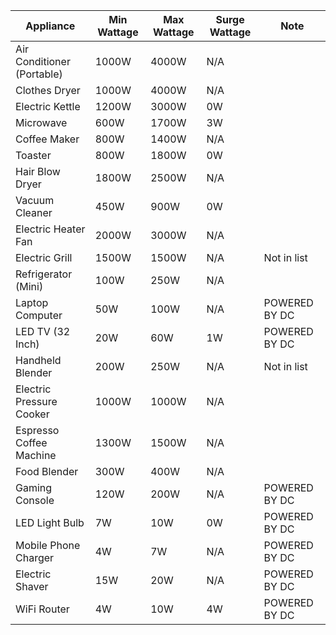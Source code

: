 | Appliance                  | Min Wattage | Max Wattage | Surge Wattage | Note          |
| -------------------------- | ----------- | ----------- | ------------- | ------------- |
| Air Conditioner (Portable) | 1000W       | 4000W       | N/A           |               |
| Clothes Dryer              | 1000W       | 4000W       | N/A           |               |
| Electric Kettle            | 1200W       | 3000W       | 0W            |               |
| Microwave                  | 600W        | 1700W       | 3W            |               |
| Coffee Maker               | 800W        | 1400W       | N/A           |               |
| Toaster                    | 800W        | 1800W       | 0W            |               |
| Hair Blow Dryer            | 1800W       | 2500W       | N/A           |               |
| Vacuum Cleaner             | 450W        | 900W        | 0W            |               |
| Electric Heater Fan        | 2000W       | 3000W       | N/A           |               |
| Electric Grill             | 1500W       | 1500W       | N/A           | Not in list   |
| Refrigerator (Mini)        | 100W        | 250W        | N/A           |               |
| Laptop Computer            | 50W         | 100W        | N/A           | POWERED BY DC |
| LED TV (32 Inch)           | 20W         | 60W         | 1W            | POWERED BY DC |
| Handheld Blender           | 200W        | 250W        | N/A           | Not in list   |
| Electric Pressure Cooker   | 1000W       | 1000W       | N/A           |               |
| Espresso Coffee Machine    | 1300W       | 1500W       | N/A           |               |
| Food Blender               | 300W        | 400W        | N/A           |               |
| Gaming Console             | 120W        | 200W        | N/A           | POWERED BY DC |
| LED Light Bulb             | 7W          | 10W         | 0W            | POWERED BY DC |
| Mobile Phone Charger       | 4W          | 7W          | N/A           | POWERED BY DC |
| Electric Shaver            | 15W         | 20W         | N/A           | POWERED BY DC |
| WiFi Router                | 4W          | 10W         | 4W            | POWERED BY DC |
